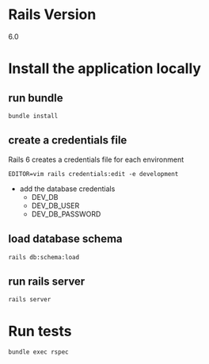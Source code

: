 # Rails Version
6.0

# Install the application locally

## run bundle
`bundle install`

## create a credentials file

Rails 6 creates a credentials file for each environment

`EDITOR=vim rails credentials:edit -e development`

- add the database credentials
  - DEV_DB
  - DEV_DB_USER
  - DEV_DB_PASSWORD

## load database schema

`rails db:schema:load`

## run rails server

`rails server`

# Run tests

`bundle exec rspec`


